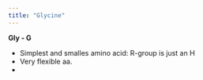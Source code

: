 ```yaml
---
title: "Glycine"
---
```


**Gly - G**


- Simplest and smalles amino acid: R-group is just an H
- Very flexible aa.
- 